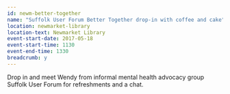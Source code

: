 ```yaml
---
id: newm-better-together
name: "Suffolk User Forum Better Together drop-in with coffee and cake"
location: newmarket-library
location-text: Newmarket Library
event-start-date: 2017-05-18
event-start-time: 1130
event-end-time: 1330
breadcrumb: y
---
```


Drop in and meet Wendy from informal mental health advocacy group Suffolk User Forum for refreshments and a chat.
